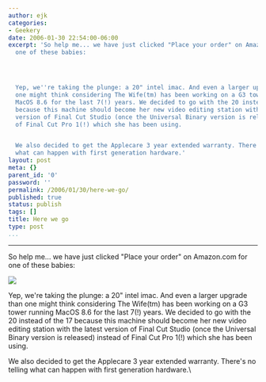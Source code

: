 ```yaml
---
author: ejk
categories:
- Geekery
date: 2006-01-30 22:54:00-06:00
excerpt: 'So help me... we have just clicked "Place your order" on Amazon.com for
  one of these babies:




  Yep, we''re taking the plunge: a 20" intel imac. And even a larger upgrade than
  one might think considering The Wife(tm) has been working on a G3 tower running
  MacOS 8.6 for the last 7(!) years. We decided to go with the 20 instead of the 17
  because this machine should become her new video editing station with the latest
  version of Final Cut Studio (once the Universal Binary version is released) instead
  of Final Cut Pro 1(!) which she has been using.


  We also decided to get the Applecare 3 year extended warranty. There''s no telling
  what can happen with first generation hardware.'
layout: post
meta: {}
parent_id: '0'
password: ''
permalink: /2006/01/30/here-we-go/
published: true
status: publish
tags: []
title: Here we go
type: post
...
```

---

So help me... we have just clicked "Place your order" on Amazon.com for one of these babies:

![](%7B%7B%20site.baseurl%20%7D%7D/assets/2006/01/step2_imac20_beautyshot_060110.jpg)

Yep, we're taking the plunge: a 20" intel imac. And even a larger upgrade than one might think considering The Wife(tm) has been working on a G3 tower running MacOS 8.6 for the last 7(!) years. We decided to go with the 20 instead of the 17 because this machine should become her new video editing station with the latest version of Final Cut Studio (once the Universal Binary version is released) instead of Final Cut Pro 1(!) which she has been using.

We also decided to get the Applecare 3 year extended warranty. There's no telling what can happen with first generation hardware.\
